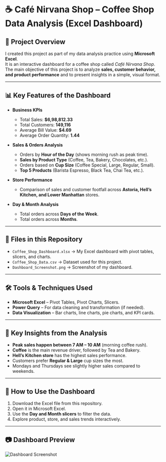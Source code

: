 # ☕ Café Nirvana Shop – Coffee Shop Data Analysis (Excel Dashboard)

## 📌 Project Overview
I created this project as part of my data analysis practice using **Microsoft Excel**.  
It is an interactive dashboard for a coffee shop called *Café Nirvana Shop*.  
The main objective of this project is to analyze **sales, customer behavior, and product performance** and to present insights in a simple, visual format.  

---

## 📊 Key Features of the Dashboard
- **Business KPIs**
  - Total Sales: **$6,98,812.33**
  - Total Customers: **149,116**
  - Average Bill Value: **$4.69**
  - Average Order Quantity: **1.44**

- **Sales & Orders Analysis**
  - Orders by **Hour of the Day** (shows morning rush as peak time).
  - **Sales by Product Type** (Coffee, Tea, Bakery, Chocolates, etc.).
  - Orders based on **Cup Size** (Coffee Special, Large, Regular, Small).
  - **Top 5 Products** (Barista Espresso, Black Tea, Chai Tea, etc.).

- **Store Performance**
  - Comparison of sales and customer footfall across **Astoria, Hell’s Kitchen, and Lower Manhattan** stores.

- **Day & Month Analysis**
  - Total orders across **Days of the Week**.
  - Total orders across **Months**.

---

## 📂 Files in this Repository
- `Coffee_Shop_Dashboard.xlsx` → My Excel dashboard with pivot tables, slicers, and charts.  
- `Coffee_Shop_Data.csv` → Dataset used for this project.  
- `Dashboard_Screenshot.png` → Screenshot of my dashboard.  

---

## 🛠 Tools & Techniques Used
- **Microsoft Excel** – Pivot Tables, Pivot Charts, Slicers.  
- **Power Query** – For data cleaning and transformation (if needed).  
- **Data Visualization** – Bar charts, line charts, pie charts, and KPI cards.  

---

## 🚀 Key Insights from the Analysis
- **Peak sales happen between 7 AM – 10 AM** (morning coffee rush).  
- **Coffee** is the main revenue driver, followed by Tea and Bakery.  
- **Hell’s Kitchen store** has the highest sales performance.  
- Customers prefer **Regular & Large** cup sizes the most.  
- Mondays and Thursdays see slightly higher sales compared to weekends.  

---

## 📌 How to Use the Dashboard
1. Download the Excel file from this repository.  
2. Open it in Microsoft Excel.  
3. Use the **Day and Month slicers** to filter the data.  
4. Explore product, store, and sales trends interactively.  

---

## 📷 Dashboard Preview
![Dashboard Screenshot](Dashboard_Screenshot.png)
